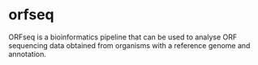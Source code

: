 # orfseq
ORFseq is a bioinformatics pipeline that can be used to analyse ORF sequencing data obtained from organisms with a reference genome and annotation.
